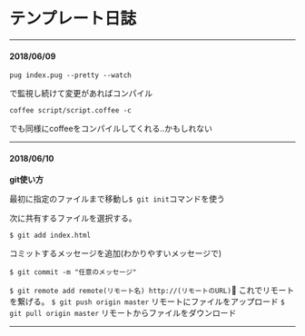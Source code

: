 # テンプレート日誌
---
#### 2018/06/09
```
pug index.pug --pretty --watch
```
で監視し続けて変更があればコンパイル

```
coffee script/script.coffee -c
```
でも同様にcoffeeをコンパイルしてくれる..かもしれない


---
#### 2018/06/10
**git使い方**

最初に指定のファイルまで移動し```$ git init```コマンドを使う

次に共有するファイルを選択する。

```
$ git add index.html
```
コミットするメッセージを追加(わかりやすいメッセージで)
```
$ git commit -m "任意のメッセージ"
```

```$ git remote add remote(リモート名) http://(リモートのURL)```
これでリモートを繋げる。
```$ git push origin master```
リモートにファイルをアップロード
```$ git pull origin master```
リモートからファイルをダウンロード




---
